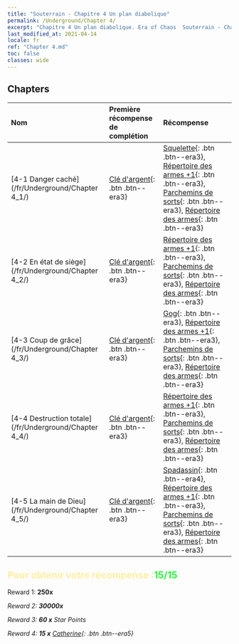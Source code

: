 ```yaml
---
title: "Souterrain - Chapitre 4 Un plan diabolique"
permalink: /Underground/Chapter 4/
excerpt: "Chapitre 4 Un plan diabolique. Era of Chaos  Souterrain - Chapitre 4. Un plan diabolique"
last_modified_at: 2021-04-14
locale: fr
ref: "Chapter 4.md"
toc: false
classes: wide
---
```


## Chapters

  | Nom |  Première récompense de complétion | Récompense |
  |:------------|:------------|:------------| 
  | [4-1 Danger caché](/fr/Underground/Chapter 4_1/) | [Clé d'argent](/fr/Items/con_693/){: .btn .btn--era3} | [Squelette](/fr/Items/unt_208/){: .btn .btn--era3}, [Répertoire des armes +1](/fr/Items/mat_25/){: .btn .btn--era3}, [Parchemins de sorts](/fr/Items/con_694/){: .btn .btn--era3}, [Répertoire des armes](/fr/Items/mat_18/){: .btn .btn--era3} |
  | [4-2 En état de siège](/fr/Underground/Chapter 4_2/) | [Clé d'argent](/fr/Items/con_693/){: .btn .btn--era3} | [Répertoire des armes +1](/fr/Items/mat_25/){: .btn .btn--era3}, [Parchemins de sorts](/fr/Items/con_694/){: .btn .btn--era3}, [Répertoire des armes](/fr/Items/mat_18/){: .btn .btn--era3} |
  | [4-3 Coup de grâce](/fr/Underground/Chapter 4_3/) | [Clé d'argent](/fr/Items/con_693/){: .btn .btn--era3} | [Gog](/fr/Items/unt_227/){: .btn .btn--era3}, [Répertoire des armes +1](/fr/Items/mat_25/){: .btn .btn--era3}, [Parchemins de sorts](/fr/Items/con_694/){: .btn .btn--era3}, [Répertoire des armes](/fr/Items/mat_18/){: .btn .btn--era3} |
  | [4-4 Destruction totale](/fr/Underground/Chapter 4_4/) | [Clé d'argent](/fr/Items/con_693/){: .btn .btn--era3} | [Répertoire des armes +1](/fr/Items/mat_25/){: .btn .btn--era3}, [Parchemins de sorts](/fr/Items/con_694/){: .btn .btn--era3}, [Répertoire des armes](/fr/Items/mat_18/){: .btn .btn--era3} |
  | [4-5 La main de Dieu](/fr/Underground/Chapter 4_5/) | [Clé d'argent](/fr/Items/con_693/){: .btn .btn--era3} | [Spadassin](/fr/Items/unt_193/){: .btn .btn--era4}, [Répertoire des armes +1](/fr/Items/mat_25/){: .btn .btn--era3}, [Parchemins de sorts](/fr/Items/con_694/){: .btn .btn--era3}, [Répertoire des armes](/fr/Items/mat_18/){: .btn .btn--era3} |


## <span style="color: #ffeea0">Pour obtenir votre récompense :</span><span style="color: #27f73a">15/15</span>

 Reward 1:  **250x** <i class="fas fa-gem"/>

 Reward 2:  **30000x** <i class="fas fa-coins"/>

 Reward 3: **60 x** Star Points

 Reward 4: **15 x** [Catherine](/fr/Items/her_361/){: .btn .btn--era5}

